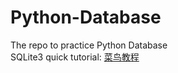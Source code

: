 # Python-Database
The repo to practice Python Database  
SQLite3 quick tutorial: [菜鸟教程](http://runoob.com/sqlite/sqlite-tutorial.html)
